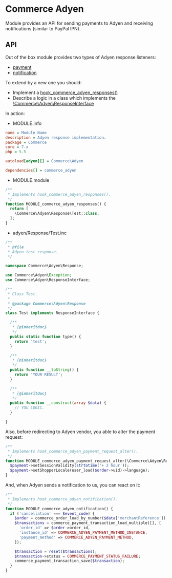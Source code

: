 # Commerce Adyen

Module provides an API for sending payments to Adyen and receiving notifications (similar to PayPal IPN).

## API

Out of the box module provides two types of Adyen response listeners:

- [payment](adyen/Response/Payment.inc)
- [notification](adyen/Response/Notification.inc)

To extend by a new one you should:

- Implement a [hook_commerce_adyen_responses()](commerce_adyen.api.php#L30)
- Describe a logic in a class which implements the [\Commerce\Adyen\ResponseInterface](adyen/ResponseInterface.inc)

In action:

- MODULE.info

```ini
name = Module Name
description = Adyen response implementation.
package = Commerce
core = 7.x
php = 5.5

autoload[adyen][] = Commerce\Adyen

dependencies[] = commerce_adyen
```

- MODULE.module

```php
/**
 * Implements hook_commerce_adyen_responses().
 */
function MODULE_commerce_adyen_responses() {
  return [
    \Commerce\Adyen\Response\Test::class,
  ];
}
```

- adyen/Response/Test.inc

```php
/**
 * @file
 * Adyen test response.
 */

namespace Commerce\Adyen\Response;

use Commerce\Adyen\Exception;
use Commerce\Adyen\ResponseInterface;

/**
 * Class Test.
 *
 * @package Commerce\Adyen\Response
 */
class Test implements ResponseInterface {

  /**
   * {@inheritdoc}
   */
  public static function type() {
    return 'test';
  }

  /**
   * {@inheritdoc}
   */
  public function __toString() {
    return 'YOUR RESULT';
  }

  /**
   * {@inheritdoc}
   */
  public function __construct(array $data) {
    // YOU LOGIC.
  }

}
```

Also, before redirecting to Adyen vendor, you able to alter the payment request:

```php
/**
 * Implements hook_commerce_adyen_payment_request_alter().
 */
function MODULE_commerce_adyen_payment_request_alter(\Commerce\Adyen\Request\Payment $payment, \stdClass $order) {
  $payment->setSessionValidity(strtotime('+ 2 hour'));
  $payment->setShopperLocale(user_load($order->uid)->language);
}
```

And, when Adyen sends a notification to us, you can react on it:

```php
/**
 * Implements hook_commerce_adyen_notification().
 */
function MODULE_commerce_adyen_notification() {
  if ('cancellation' === $event_code) {
    $order = commerce_order_load_by_number($data['merchantReference']);
    $transactions = commerce_payment_transaction_load_multiple([], [
      'order_id' => $order->order_id,
      'instance_id' => COMMERCE_ADYEN_PAYMENT_METHOD_INSTANCE,
      'payment_method' => COMMERCE_ADYEN_PAYMENT_METHOD,
    ]);

    $transaction = reset($transactions);
    $transaction->status = COMMERCE_PAYMENT_STATUS_FAILURE;
    commerce_payment_transaction_save($transaction);
  }
}
```
